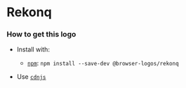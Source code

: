 # Rekonq

### How to get this logo

* Install with:
  * [`npm`](https://www.npmjs.com/): `npm install --save-dev @browser-logos/rekonq`

* Use [`cdnjs`](https://cdnjs.com/libraries/browser-logos)

